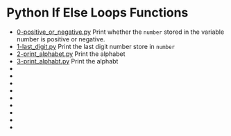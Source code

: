 # Python If Else Loops Functions

- [0-positive_or_negative.py](https://github.com/vlldnt/holbertonschool-higher_level_programming/blob/main/python-hello_world/0-positive_or_negative.py) Print whether the `number` stored in the variable number is positive or negative.
- [1-last_digit.py](https://github.com/vlldnt/holbertonschool-higher_level_programming/blob/main/python-hello_world/1-last_digit.py) Print the last digit number store in `number`
- [2-print_alphabet.py](https://github.com/vlldnt/holbertonschool-higher_level_programming/blob/main/python-hello_world/2-print_alphabet.py) Print the alphabet
- [3-print_alphabt.py](https://github.com/vlldnt/holbertonschool-higher_level_programming/blob/main/python-hello_world/3-print_alphabt.py) Print the alphabt
- [](https://github.com/vlldnt/holbertonschool-higher_level_programming/blob/main/python-hello_world/)
- [](https://github.com/vlldnt/holbertonschool-higher_level_programming/blob/main/python-hello_world/)
- [](https://github.com/vlldnt/holbertonschool-higher_level_programming/blob/main/python-hello_world/)
- [](https://github.com/vlldnt/holbertonschool-higher_level_programming/blob/main/python-hello_world/)
- [](https://github.com/vlldnt/holbertonschool-higher_level_programming/blob/main/python-hello_world/)
- [](https://github.com/vlldnt/holbertonschool-higher_level_programming/blob/main/python-hello_world/)
- [](https://github.com/vlldnt/holbertonschool-higher_level_programming/blob/main/python-hello_world/)
- [](https://github.com/vlldnt/holbertonschool-higher_level_programming/blob/main/python-hello_world/)
- [](https://github.com/vlldnt/holbertonschool-higher_level_programming/blob/main/python-hello_world/)
